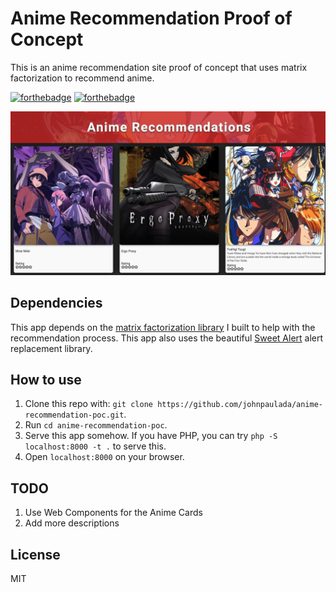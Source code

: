 # Anime Recommendation Proof of Concept
This is an anime recommendation site proof of concept that uses matrix factorization to recommend anime.

[![forthebadge](http://forthebadge.com/images/badges/uses-js.svg)](http://forthebadge.com)
[![forthebadge](http://forthebadge.com/images/badges/fo-real.svg)](http://forthebadge.com)

![Banner](banner.png)

## Dependencies
This app depends on the [matrix factorization library](https://github.com/johnpaulada/matrix-factorization-js) I built to help with the recommendation process. This app also uses the beautiful [Sweet Alert](https://sweetalert.js.org/) alert replacement library.

## How to use
1. Clone this repo with: `git clone https://github.com/johnpaulada/anime-recommendation-poc.git`.
2. Run `cd anime-recommendation-poc`.
3. Serve this app somehow. If you have PHP, you can try `php -S localhost:8000 -t .` to serve this.
4. Open `localhost:8000` on your browser.

## TODO
1. Use Web Components for the Anime Cards
2. Add more descriptions

## License
MIT